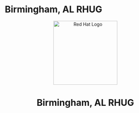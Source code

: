 # Birmingham, AL RHUG

<p align="center">
  <img src="redhat.png" alt="Red Hat Logo" width="200">
</p>

<h1 align="center">Birmingham, AL RHUG</h1>

